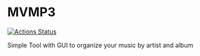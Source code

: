 # MVMP3

[![Actions Status](https://github.com/tetsuo13/MVMP3/workflows/Continuous%20integration/badge.svg)](https://github.com/kns98/MVMP3/actions)

Simple Tool with GUI to organize your music by artist and album
